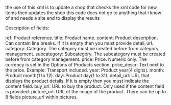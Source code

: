 the use of this xml is to update a shop that checks the xml code for new items then updates the shop this code does not go to anything that i know of and needs a site end to display the results

Description of fields:

ref:	Product reference.
title:	Product name.
content:	Product description. Can contain line breaks. If it is empty then you must provide detail_url.
category:	Category. The category must be created before from category management.
subcategory:	Subcategory. The subcategory must be created before from category management.
price:	Price. Numeric only. The currency is set in the Options of Products section.
price_descr:	Text next to the price. Example: Transport included.
year:	Product year(4 digits).
month:	Product month(1 to 12).
day:	Product day(1 to 31).
detail_url:	URL that displays the product details. If it is empty then you must indicate the content field.
buy_url:	URL to buy the product. Only used if the content field is provided.
picture_url:	URL of the image of the product. There can be up to 8 fields picture_url within pictures.
